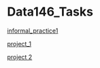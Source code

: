 # Data146_Tasks 

[informal_practice1](gapminder.md)

[project_1](project1.md)

[project 2](project2.md)
